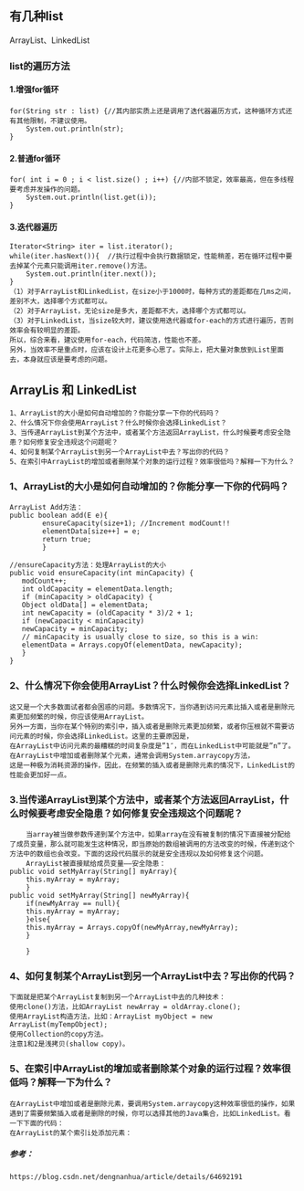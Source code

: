## 有几种list
ArrayList、LinkedList
### list的遍历方法
#### 1.增强for循环   
    for(String str : list) {//其内部实质上还是调用了迭代器遍历方式，这种循环方式还有其他限制，不建议使用。
        System.out.println(str);
    }
#### 2.普通for循环  
    for( int i = 0 ; i < list.size() ; i++) {//内部不锁定，效率最高，但在多线程要考虑并发操作的问题。
        System.out.println(list.get(i));
    }
#### 3.迭代器遍历  
    Iterator<String> iter = list.iterator();
    while(iter.hasNext()){  //执行过程中会执行数据锁定，性能稍差，若在循环过程中要去掉某个元素只能调用iter.remove()方法。
        System.out.println(iter.next());
    }
    （1）对于ArrayList和LinkedList，在size小于1000时，每种方式的差距都在几ms之间，差别不大，选择哪个方式都可以。
    （2）对于ArrayList，无论size是多大，差距都不大，选择哪个方式都可以。
    （3）对于LinkedList，当size较大时，建议使用迭代器或for-each的方式进行遍历，否则效率会有较明显的差距。
    所以，综合来看，建议使用for-each，代码简洁，性能也不差。
    另外，当效率不是重点时，应该在设计上花更多心思了。实际上，把大量对象放到List里面去，本身就应该是要考虑的问题。
 
## ArrayLis 和 LinkedList
    1、ArrayList的大小是如何自动增加的？你能分享一下你的代码吗？
    2、什么情况下你会使用ArrayList？什么时候你会选择LinkedList？
    3、当传递ArrayList到某个方法中，或者某个方法返回ArrayList，什么时候要考虑安全隐患？如何修复安全违规这个问题呢？
    4、如何复制某个ArrayList到另一个ArrayList中去？写出你的代码？
    5、在索引中ArrayList的增加或者删除某个对象的运行过程？效率很低吗？解释一下为什么？

### 1、ArrayList的大小是如何自动增加的？你能分享一下你的代码吗？
    ArrayList Add方法：
    public boolean add(E e){
            ensureCapacity(size+1); //Increment modCount!!
            elementData[size++] = e;
            return true;
            }
    
    //ensureCapacity方法：处理ArrayList的大小
    public void ensureCapacity(int minCapacity) {
       modCount++;
       int oldCapacity = elementData.length;
       if (minCapacity > oldCapacity) {
       Object oldData[] = elementData;
       int newCapacity = (oldCapacity * 3)/2 + 1;
       if (newCapacity < minCapacity)
       newCapacity = minCapacity;
       // minCapacity is usually close to size, so this is a win:
       elementData = Arrays.copyOf(elementData, newCapacity);
       }
    }
    

### 2、什么情况下你会使用ArrayList？什么时候你会选择LinkedList？
    这又是一个大多数面试者都会困惑的问题。多数情况下，当你遇到访问元素比插入或者是删除元素更加频繁的时候，你应该使用ArrayList。
    另外一方面，当你在某个特别的索引中，插入或者是删除元素更加频繁，或者你压根就不需要访问元素的时候，你会选择LinkedList。这里的主要原因是，
    在ArrayList中访问元素的最糟糕的时间复杂度是”1″，而在LinkedList中可能就是”n”了。在ArrayList中增加或者删除某个元素，通常会调用System.arraycopy方法，
    这是一种极为消耗资源的操作，因此，在频繁的插入或者是删除元素的情况下，LinkedList的性能会更加好一点。

### 3.当传递ArrayList到某个方法中，或者某个方法返回ArrayList，什么时候要考虑安全隐患？如何修复安全违规这个问题呢？
        当array被当做参数传递到某个方法中，如果array在没有被复制的情况下直接被分配给了成员变量，那么就可能发生这种情况，即当原始的数组被调用的方法改变的时候，传递到这个方法中的数组也会改变。下面的这段代码展示的就是安全违规以及如何修复这个问题。
        ArrayList被直接赋给成员变量——安全隐患：
    public void setMyArray(String[] myArray){
        this.myArray = myArray;
        }
    public void setMyArray(String[] newMyArray){
        if(newMyArray == null){
        this.myArray = myArray;
        }else{
        this.myArray = Arrays.copyOf(newMyArray,newMyArray);
        }

        }

### 4、如何复制某个ArrayList到另一个ArrayList中去？写出你的代码？
    下面就是把某个ArrayList复制到另一个ArrayList中去的几种技术：
    使用clone()方法，比如ArrayList newArray = oldArray.clone();
    使用ArrayList构造方法，比如：ArrayList myObject = new ArrayList(myTempObject);
    使用Collection的copy方法。
    注意1和2是浅拷贝(shallow copy)。

### 5、在索引中ArrayList的增加或者删除某个对象的运行过程？效率很低吗？解释一下为什么？
    在ArrayList中增加或者是删除元素，要调用System.arraycopy这种效率很低的操作，如果遇到了需要频繁插入或者是删除的时候，你可以选择其他的Java集合，比如LinkedList。看一下下面的代码：
    在ArrayList的某个索引i处添加元素：
##### 参考：
    https://blog.csdn.net/dengnanhua/article/details/64692191 

